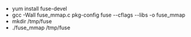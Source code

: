 * yum install fuse-devel
* gcc -Wall fuse_mmap.c pkg-config fuse --cflags --libs -o fuse_mmap
* mkdir /tmp/fuse
* ./fuse_mmap /tmp/fuse
